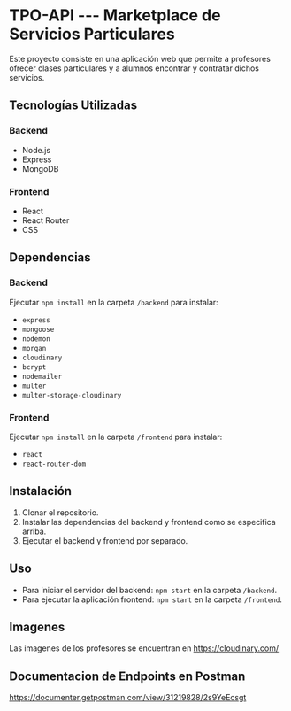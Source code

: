 # TPO-API --- Marketplace de Servicios Particulares

Este proyecto consiste en una aplicación web que permite a profesores ofrecer clases particulares y a alumnos encontrar y contratar dichos servicios.

## Tecnologías Utilizadas

### Backend

- Node.js
- Express
- MongoDB

### Frontend

- React
- React Router
- CSS

## Dependencias

### Backend

Ejecutar `npm install` en la carpeta `/backend` para instalar:

- `express`
- `mongoose`
- `nodemon`
- `morgan`
- `cloudinary`
- `bcrypt`
- `nodemailer`
- `multer`
- `multer-storage-cloudinary`

### Frontend

Ejecutar `npm install` en la carpeta `/frontend` para instalar:

- `react`
- `react-router-dom`

## Instalación

1. Clonar el repositorio.
2. Instalar las dependencias del backend y frontend como se especifica arriba.
3. Ejecutar el backend y frontend por separado.

## Uso

- Para iniciar el servidor del backend: `npm start` en la carpeta `/backend`.
- Para ejecutar la aplicación frontend: `npm start` en la carpeta `/frontend`.

## Imagenes

Las imagenes de los profesores se encuentran en https://cloudinary.com/

## Documentacion de Endpoints en Postman

https://documenter.getpostman.com/view/31219828/2s9YeEcsgt
